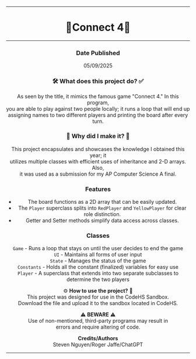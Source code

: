 ------------------------------------------------------------------------  
  <div align="center">
    
# 🚀**Connect 4**🦍  

------------------------------------------------------------------------

### **Date Published**  
05/09/2025  

### 🛠 **What does this project do?** ✅    
As seen by the title, it mimics the famous game "Connect 4." In this program,  
you are able to play against two people locally; it runs a loop that will end up  
assigning names to two different players and printing the board after every turn.  

### 🤔 **Why did I make it?** 💭  
This project encapsulates and showcases the knowledge I obtained this year; it  
utilizes multiple classes with efficient uses of inheritance and 2-D arrays. Also,  
it was used as a submission for my AP Computer Science A final.  

###  **Features**  
  
- The board functions as a 2D array that can be easily updated.
- The `Player` superclass splits into `RedPlayer` and `YellowPlayer` for clear role distinction.
- Getter and Setter methods simplify data access across classes.
  
### **Classes** 
`Game` - Runs a loop that stays on until the user decides to end the game  
`UI` - Maintains all forms of user input  
`State` - Manages the status of the game  
`Constants` - Holds all the constant (finalized) variables for easy use  
`Player` - A superclass that extends into two separate subclasses to determine the two players


⚙ **How to use the project?** 🔧  
This project was designed for use in the CodeHS Sandbox.  
Download the file and upload it to the sandbox located in CodeHS.  

  ⚠ **BEWARE** ⚠   
Use of non-mentioned, third-party programs may result in  
errors and require altering of code.  

**Credits/Authors**  
Steven Nguyen/Roger Jaffe/ChatGPT  

------------------------------------------------------------------------  
</div>  
